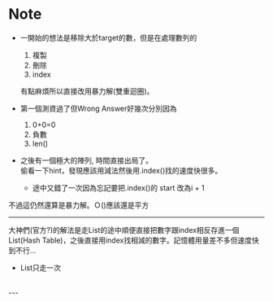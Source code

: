 # Note
 
- 一開始的想法是移除大於target的數，但是在處理數列的
  1. 複製
  2. 刪除
  3. index 
    
    有點麻煩所以直接改用暴力解(雙重迴圈)。<br>

- 第一個測資過了但Wrong Answer好幾次分別因為
  1. 0+0=0
  2. 負數
  3. len()<br>

- 之後有一個極大的陣列, 時間直接出局了。<br>
偷看一下hint，發現應該用減法然後用.index()找的速度快很多。<br>
  - 途中又錯了一次因為忘記要把.index()的 start 改為i + 1

不過這仍然還算是暴力解。Ｏ()應該還是平方

---
大神們(官方?)的解法是走List的途中順便直接把數字跟index相反存進一個List(Hash Table)，之後直接用index找相減的數字。記憶體用量差不多但速度快到不行...
  - List只走一次
<br>
---

